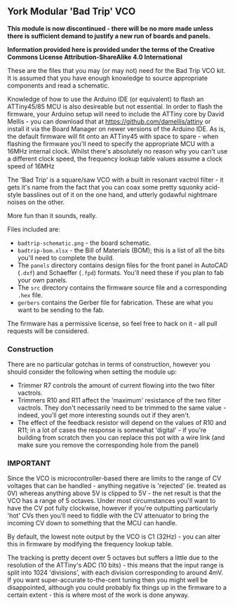 ## York Modular 'Bad Trip' VCO

**This module is now discontinued - there will be no more made unless there is sufficient demand to justify a new run of boards and panels.**

**Information provided here is provided under the terms of the Creative Commons License Attribution-ShareAlike 4.0 International**

These are the files that you may (or may not) need for the Bad Trip VCO kit. It is assumed that you have enough knowledge to source appropriate components and read a schematic. 

Knowledge of how to use the Arduino IDE (or equivalent) to flash an ATTiny45/85 MCU is also desireable but not essential. In order to flash the firmware, your Arduino setup will need to include the ATTiny core by David Mellis - you can download that at https://github.com/damellis/attiny or install it via the Board Manager on newer versions of the Arduino IDE. As is, the default firmware will fit onto an ATTiny45 with space to spare - when flashing the firmware you'll need to specify the appropriate MCU with a 16MHz internal clock. Whilst there's absolutely no reason why you can't use a different clock speed, the frequency lookup table values assume a clock speed of 16MHz

The 'Bad Trip' is a square/saw VCO with a built in resonant vactrol filter - it gets it's name from the fact that you can coax some pretty squonky acid-style basslines out of it on the one hand, and utterly godawful nightmare noises on the other. 

More fun than it sounds, really.

Files included are:

- `badtrip-schematic.png` - the board schematic.
- `badtrip-bom.xlsx` - the Bill of Materials (BOM); this is a list of all the bits you'll need to complete the build.
- The `panels` directory contains design files for the front panel in AutoCAD (`.dxf`) and Schaeffer (`.fpd`) formats. You'll need these if you plan to fab your own panels.
- The `src` directory contains the firmware source file and a corresponding `.hex` file.
- `gerbers` contains the Gerber file for fabrication. These are what you want to be sending to the fab.

The firmware has a permissive license, so feel free to hack on it - all pull requests will be considered.

### Construction

There are no particular gotchas in terms of construction, however you should consider the following when setting the module up:

- Trimmer R7 controls the amount of current flowing into the two filter vactrols.
- Trimmers R10 and R11 affect the 'maximum' resistance of the two filter vactrols. They don't necessarily need to be trimmed to the same value - indeed, you'll get more interesting sounds out if they aren't.
- The effect of the feedback resistor will depend on the values of R10 and R11; in a lot of cases the response is somewhat 'digital' - if you're building from scratch then you can replace this pot with a wire link (and make sure you remove the corresponding hole from the panel)

### IMPORTANT

Since the VCO is microcontroller-based there are limits to the range of CV voltages that can be handled - anything negative is 'rejected' (ie. treated as 0V) whereas anything above 5V is clipped to 5V - the net result is that the VCO has a range of 5 octaves. Under most circumstances you'll want to have the CV pot fully clockwise, however if you're outputting particularly 'hot' CVs then you'll need to fiddle with the CV attenuator to bring the incoming CV down to something that the MCU can handle.

By default, the lowest note output by the VCO is C1 (32Hz) - you can alter this in firmware by modifying the frequency lookup table.

The tracking is pretty decent over 5 octaves but suffers a little due to the resolution of the ATTiny's ADC (10 bits) - this means that the input range is split into 1024 'divisions', with each division corresponding to around 4mV. If you want super-accurate to-the-cent tuning then you might well be disappointed, although you could probably fix things up in the firmware to a certain extent - this is where most of the work is done anyway.